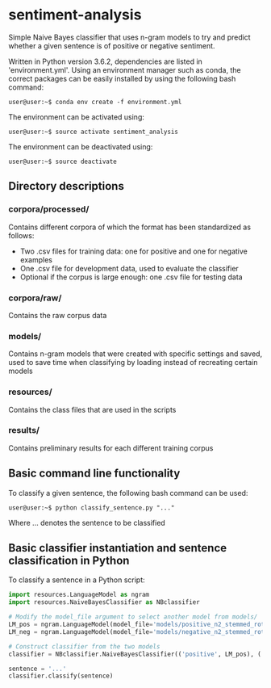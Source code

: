 # sentiment-analysis

Simple Naive Bayes classifier that uses n-gram models to try and predict whether a given sentence is of positive or negative sentiment.

Written in Python version 3.6.2, dependencies are listed in 'environment.yml'.
Using an environment manager such as conda, the correct packages can be easily installed
by using the following bash command:
```console
user@user:~$ conda env create -f environment.yml
```
The environment can be activated using:
```console
user@user:~$ source activate sentiment_analysis
```

The environment can be deactivated using:
```console
user@user:~$ source deactivate
```

## Directory descriptions
### corpora/processed/
Contains different corpora of which the format has been standardized as follows:
- Two .csv files for training data: one for positive and one for negative examples
- One .csv file for development data, used to evaluate the classifier
- Optional if the corpus is large enough: one .csv file for testing data

### corpora/raw/
Contains the raw corpus data

### models/
Contains n-gram models that were created with specific settings and saved, used to
save time when classifying by loading instead of recreating certain models

### resources/
Contains the class files that are used in the scripts

### results/
Contains preliminary results for each different training corpus

## Basic command line functionality
To classify a given sentence, the following bash command can be used:
```console
user@user:~$ python classify_sentence.py "..."
```
Where ... denotes the sentence to be classified

## Basic classifier instantiation and sentence classification in Python
To classify a sentence in a Python script:
```python
import resources.LanguageModel as ngram
import resources.NaiveBayesClassifier as NBclassifier

# Modify the model_file argument to select another model from models/
LM_pos = ngram.LanguageModel(model_file='models/positive_n2_stemmed_rottentomatoes.p')
LM_neg = ngram.LanguageModel(model_file='models/negative_n2_stemmed_rottentomatoes.p')

# Construct classifier from the two models
classifier = NBclassifier.NaiveBayesClassifier(('positive', LM_pos), ('negative', LM_neg))

sentence = '...'
classifier.classify(sentence)
```
